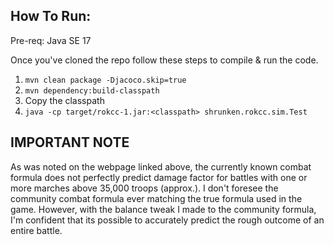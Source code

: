 ## How To Run:
Pre-req: Java SE 17
  
Once you've cloned the repo follow these steps to compile & run the code.
  1. `mvn clean package -Djacoco.skip=true`
  2. `mvn dependency:build-classpath`  
  3. Copy the classpath
  4. `java -cp target/rokcc-1.jar:<classpath> shrunken.rokcc.sim.Test`

## IMPORTANT NOTE  
As was noted on the webpage linked above, the currently known combat formula does not perfectly predict damage factor for battles with one or more marches above 35,000 troops (approx.). I don't foresee the community combat formula ever matching the true formula used in the game. However, with the balance tweak I made to the community formula, I'm confident that its possible to accurately predict the rough outcome of an entire battle.
 
